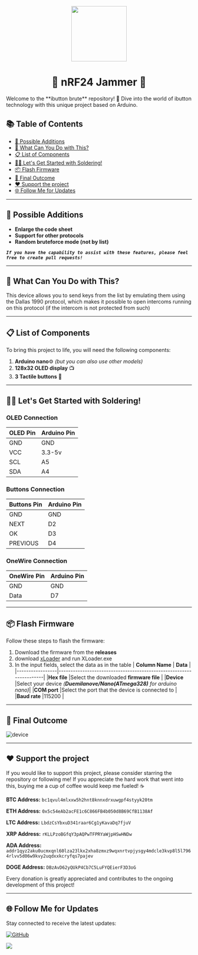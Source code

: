 <div align="center">
  <img src="https://avatars.githubusercontent.com/u/176677387" width="150" height="auto" />
  <h1> 🌟 nRF24 Jammer 🌟 </h1>
</div>
Welcome to the **ibutton brute** repository! 🎉 Dive into the world of ibutton technology with this unique project based on Arduino.

## 📚 Table of Contents
- [🎯 Possible Additions](#-possible-additions)
- [🚀 What Can You Do with This?](#-what-can-you-do-with-this)
- [📋 List of Components](#-list-of-components)
- [🧑‍🔧 Let's Get Started with Soldering!](#-lets-get-started-with-soldering)
- [📦 Flash Firmware](#-flash-firmware)
- [🎉 Final Outcome](#-final-outcome)
- [❤️ Support the project](#-support-the-project)
- [🌐 Follow Me for Updates](#-follow-me-for-updates)

-----

## 🎯 Possible Additions
- **Enlarge the code sheet**
- **Support for other protocols**
- **Random bruteforce mode (not by list)**

***`If you have the capability to assist with these features, please feel free to create pull requests!`***

-----

## 🚀 What Can You Do with This?
This device allows you to send keys from the list by emulating them using the Dallas 1990 protocol, which makes it possible to open intercoms running on this protocol (if the intercom is not protected from such)

-----

## 📋 List of Components
To bring this project to life, you will need the following components:
1. **Arduino nano**⚙️ *(but you can also use other models)*
2. **128x32 OLED display** 📺
3. **3 Tactile buttons** 🔘

-----

## 🧑‍🔧 Let's Get Started with Soldering!
### OLED Connection
| **OLED Pin** | **Arduino Pin** |
|--------------|-----------------|
|GND           |GND              |
|VCC           |3.3-5v           |
|SCL           |A5               |
|SDA           |A4               |
### Buttons Connection
| **Buttons Pin** | **Arduino Pin** |
|-----------------|-----------------|
|GND              |GND              |
|NEXT             |D2               |
|OK               |D3               |
|PREVIOUS         |D4               |
### OneWire Connection
| **OneWire Pin** | **Arduino Pin** |
|-----------------|-----------------|
|GND              |GND              |
|Data             |D7               |

-----

## 📦 Flash Firmware
Follow these steps to flash the firmware:
1. Download the firmware from the **releases**
2. download [xLoader](https://github.com/binaryupdates/xLoader) and run XLoader.exe
3. In the input fields, select the data as in the table
| **Column Name** | **Data**                                                           |
|-----------------|--------------------------------------------------------------------|
|**Hex file**         |Select the downloaded **firmware file**                             |
|**Device**           |Select your device *(**Duemilanove/Nano(ATmega328)** for arduino nano)*|
|**COM port**         |Select the port that the device is connected to                 |
|**Baud rate**        |115200                                                          |

-----

## 🎉 Final Outcome

![device](img/device.png)

-----

## ❤️ Support the project
If you would like to support this project, please consider starring the repository or following me! If you appreciate the hard work that went into this, buying me a cup of coffee would keep me fueled! ☕ 

**BTC Address:** `bc1qvul4mlxxw5h2hnt8knnxdrxuwgpf4styyk20tm`

**ETH Address:** `0x5c54eAb2acFE1c6C866FB4b050d8B69CfB1138Af`

**LTC Address:** `LbdzCsYbxuD341raar6Cg1yKavaDq7fjuV`

**XRP Address:** `rKLLPzoBGfqY3pAQPwTFPRYaWjpHSwHNDw`

**ADA Address:** `addr1qyz2aku0ucmxqnl60lza23lkx2xha8zmxz9wqxnrtvpjysgy4mdcle3kvp8l5l7964rlvv5d06w9kvy2uqdxxkcryfqs7pajev`

**DOGE Address:** `DBzAvD62yQUkP4Cb7C5LuFYQEierF3D3oG`

Every donation is greatly appreciated and contributes to the ongoing development of this project!

-----

## 🌐 Follow Me for Updates
Stay connected to receive the latest updates:

[![GitHub](https://img.shields.io/badge/GitHub-W0rthlessS0ul-181717?style=flat&logo=github&logoColor=white)](https://github.com/W0rthlessS0ul)

<img src="https://profile-counter.glitch.me/W0rthlessS0ul.ibutton_brute/count.svg"/>
